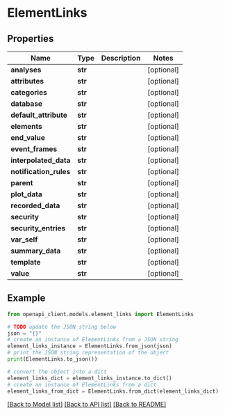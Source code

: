 # ElementLinks


## Properties

Name | Type | Description | Notes
------------ | ------------- | ------------- | -------------
**analyses** | **str** |  | [optional] 
**attributes** | **str** |  | [optional] 
**categories** | **str** |  | [optional] 
**database** | **str** |  | [optional] 
**default_attribute** | **str** |  | [optional] 
**elements** | **str** |  | [optional] 
**end_value** | **str** |  | [optional] 
**event_frames** | **str** |  | [optional] 
**interpolated_data** | **str** |  | [optional] 
**notification_rules** | **str** |  | [optional] 
**parent** | **str** |  | [optional] 
**plot_data** | **str** |  | [optional] 
**recorded_data** | **str** |  | [optional] 
**security** | **str** |  | [optional] 
**security_entries** | **str** |  | [optional] 
**var_self** | **str** |  | [optional] 
**summary_data** | **str** |  | [optional] 
**template** | **str** |  | [optional] 
**value** | **str** |  | [optional] 

## Example

```python
from openapi_client.models.element_links import ElementLinks

# TODO update the JSON string below
json = "{}"
# create an instance of ElementLinks from a JSON string
element_links_instance = ElementLinks.from_json(json)
# print the JSON string representation of the object
print(ElementLinks.to_json())

# convert the object into a dict
element_links_dict = element_links_instance.to_dict()
# create an instance of ElementLinks from a dict
element_links_from_dict = ElementLinks.from_dict(element_links_dict)
```
[[Back to Model list]](../README.md#documentation-for-models) [[Back to API list]](../README.md#documentation-for-api-endpoints) [[Back to README]](../README.md)


